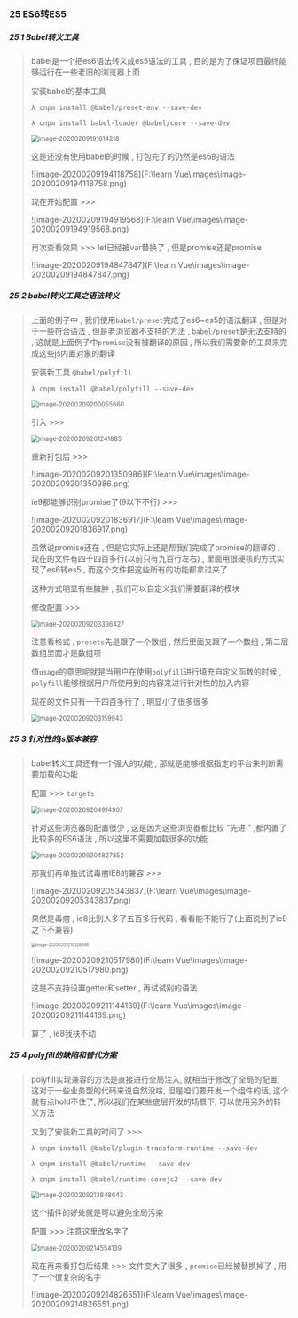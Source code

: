 ### 25 ES6转ES5

##### 25.1 Babel转义工具

> babel是一个把es6语法转义成es5语法的工具 , 目的是为了保证项目最终能够运行在一些老旧的浏览器上面
>
> 安装babel的基本工具
>
> ```nginx
> λ cnpm install @babel/preset-env --save-dev
> ```
>
> ```nginx
> λ cnpm install babel-loader @babel/core --save-dev
> ```
>
> <img src="F:\learn Vue\images\image-20200209191614218.png" alt="image-20200209191614218" style="zoom:80%;" />
>
> 这是还没有使用babel的时候 , 打包完了的仍然是es6的语法
>
> ![image-20200209194118758](F:\learn Vue\images\image-20200209194118758.png)
>
> 现在开始配置 >>>
>
> ![image-20200209194919568](F:\learn Vue\images\image-20200209194919568.png)
>
> 再次查看效果 >>> let已经被var替换了 , 但是promise还是promise
>
> ![image-20200209194847847](F:\learn Vue\images\image-20200209194847847.png)

##### 25.2 babel转义工具之语法转义

> 上面的例子中 , 我们使用`babel/preset`完成了es6~es5的语法翻译 , 但是对于一些符合语法 , 但是老浏览器不支持的方法 , `babel/preset`是无法支持的 , 这就是上面例子中`promise`没有被翻译的原因 , 所以我们需要新的工具来完成这些js内置对象的翻译
>
> 安装新工具 `@babel/polyfill`
>
> ```nginx
> λ cnpm install @babel/polyfill --save-dev
> ```
>
> <img src="F:\learn Vue\images\image-20200209200055660.png" alt="image-20200209200055660" style="zoom:80%;" />
>
> 引入 >>>
>
> <img src="F:\learn Vue\images\image-20200209201241885.png" alt="image-20200209201241885" style="zoom: 80%;" />
>
> 重新打包后 >>>
>
> ![image-20200209201350986](F:\learn Vue\images\image-20200209201350986.png)
>
> ie9都能够识别promise了(9以下不行) >>>
>
> ![image-20200209201836917](F:\learn Vue\images\image-20200209201836917.png)
>
> 虽然说promise还在 , 但是它实际上还是帮我们完成了promise的翻译的 , 现在的文件有四千四百多行(以前只有九百行左右) , 里面用很硬核的方式实现了es6转es5 , 而这个文件把这些所有的功能都拿过来了
>
> 这种方式明显有些臃肿 , 我们可以自定义我们需要翻译的模块
>
> 修改配置 >>>
>
> <img src="F:\learn Vue\images\image-20200209203336427.png" alt="image-20200209203336427" style="zoom:80%;" />
>
> 注意看格式 , `presets`先是跟了一个数组 , 然后里面又跟了一个数组 , 第二层数组里面才是数组项
>
> 值`usage`的意思呢就是当用户在使用`polyfill`进行填充自定义函数的时候 , `polyfill`能够根据用户所使用到的内容来进行针对性的加入内容
>
> 现在的文件只有一千四百多行了 , 明显小了很多很多
>
> <img src="F:\learn Vue\images\image-20200209203159943.png" alt="image-20200209203159943" style="zoom:80%;" />

##### 25.3 针对性的js版本兼容

> babel转义工具还有一个强大的功能 , 那就是能够根据指定的平台来判断需要加载的功能
>
> 配置 >>> `targets`
>
> <img src="F:\learn Vue\images\image-20200209204914907.png" alt="image-20200209204914907" style="zoom:80%;" />
>
> 针对这些浏览器的配置很少 , 这是因为这些浏览器都比较 "先进 " ,都内置了比较多的ES6语法 , 所以这里不需要加载很多的功能
>
> <img src="F:\learn Vue\images\image-20200209204827852.png" alt="image-20200209204827852" style="zoom:80%;" />
>
> 那我们再单独试试毒瘤IE8的兼容 >>>
>
> ![image-20200209205343837](F:\learn Vue\images\image-20200209205343837.png)
>
> 果然是毒瘤 , ie8比别人多了五百多行代码 , 看看能不能行了(上面说到了ie9之下不兼容)
>
> <img src="F:\learn Vue\images\image-20200209210326546.png" alt="image-20200209210326546" style="zoom:50%;" />
>
> ![image-20200209210517980](F:\learn Vue\images\image-20200209210517980.png)
>
> 这是不支持设置getter和setter , 再试试别的语法
>
> ![image-20200209211144169](F:\learn Vue\images\image-20200209211144169.png)
>
> 算了 , ie8我扶不动

##### 25.4 polyfill的缺陷和替代方案

> polyfill实现兼容的方法是直接进行全局注入, 就相当于修改了全局的配置, 这对于一些业务型的代码来说自然没啥, 但是咱们要开发一个组件的话, 这个就有点hold不住了, 所以我们在某些底层开发的场景下, 可以使用另外的转义方法
>
> 又到了安装新工具的时间了 >>>
>
> ```nginx
> λ cnpm install @babel/plugin-transform-runtime --save-dev
> ```
>
> ```nginx
> λ cnpm install @babel/runtime --save-dev
> ```
>
> ```nginx
> λ cnpm install @babel/runtime-corejs2 --save-dev
> ```
>
> <img src="F:\learn Vue\images\image-20200209213848643.png" alt="image-20200209213848643" style="zoom:80%;" />
>
> 这个插件的好处就是可以避免全局污染
>
> 配置 >>> 注意这里改名字了
>
> <img src="F:\learn Vue\images\image-20200209214554139.png" alt="image-20200209214554139" style="zoom:80%;" />
>
> 现在再来看打包后结果 >>> 文件变大了很多 , `promise`已经被替换掉了 , 用了一个很复杂的名字
>
> ![image-20200209214826551](F:\learn Vue\images\image-20200209214826551.png)

